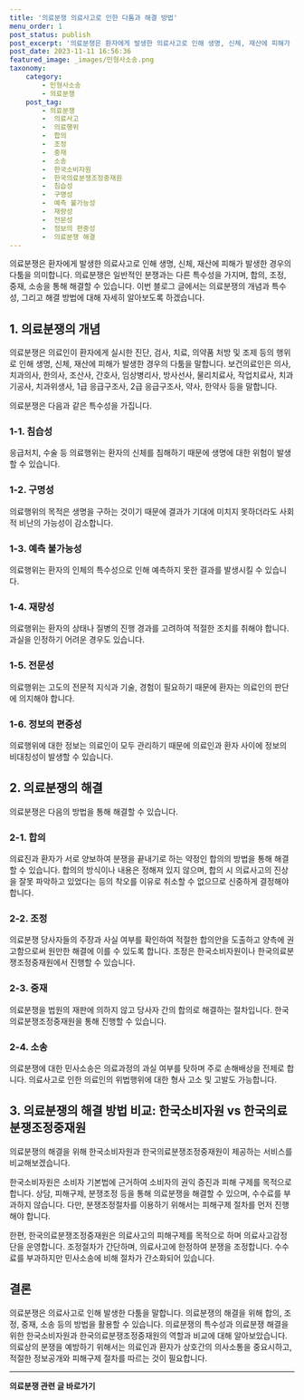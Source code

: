 ```yaml
---
title: '의료분쟁 의료사고로 인한 다툼과 해결 방법'
menu_order: 1
post_status: publish
post_excerpt: '의료분쟁은 환자에게 발생한 의료사고로 인해 생명, 신체, 재산에 피해가 발생한 경우의 다툼을 의미합니다. 의료분쟁은 일반적인 분쟁과는 다른 특수성을 가지며, 합의, 조정, 중재, 소송을 통해 해결할 수 있습니다. 이번 블로그 글에서는 의료분쟁의 개념과 특수성, 그리고 해결 방법에 대해 자세히 알아보도록 하겠습니다.'
post_date: 2023-11-11 16:56:36
featured_image: _images/민형사소송.png
taxonomy:
    category:
        - 민형사소송
        - 의료분쟁
    post_tag:
        - 의료분쟁
        -  의료사고
        -  의료행위
        -  합의
        -  조정
        -  중재
        -  소송
        -  한국소비자원
        -  한국의료분쟁조정중재원
        -  침습성
        -  구명성
        -  예측 불가능성
        -  재량성
        -  전문성
        -  정보의 편중성
        -  의료분쟁 해결
---
```



의료분쟁은 환자에게 발생한 의료사고로 인해 생명, 신체, 재산에 피해가 발생한 경우의 다툼을 의미합니다. 의료분쟁은 일반적인 분쟁과는 다른 특수성을 가지며, 합의, 조정, 중재, 소송을 통해 해결할 수 있습니다. 이번 블로그 글에서는 의료분쟁의 개념과 특수성, 그리고 해결 방법에 대해 자세히 알아보도록 하겠습니다.

## 1. 의료분쟁의 개념

의료분쟁은 의료인이 환자에게 실시한 진단, 검사, 치료, 의약품 처방 및 조제 등의 행위로 인해 생명, 신체, 재산에 피해가 발생한 경우의 다툼을 말합니다. 보건의료인은 의사, 치과의사, 한의사, 조산사, 간호사, 임상병리사, 방사선사, 물리치료사, 작업치료사, 치과기공사, 치과위생사, 1급 응급구조사, 2급 응급구조사, 약사, 한약사 등을 말합니다.

의료분쟁은 다음과 같은 특수성을 가집니다.

### 1-1. 침습성

응급처치, 수술 등 의료행위는 환자의 신체를 침해하기 때문에 생명에 대한 위험이 발생할 수 있습니다.

### 1-2. 구명성

의료행위의 목적은 생명을 구하는 것이기 때문에 결과가 기대에 미치지 못하더라도 사회적 비난의 가능성이 감소합니다.

### 1-3. 예측 불가능성

의료행위는 환자의 인체의 특수성으로 인해 예측하지 못한 결과를 발생시킬 수 있습니다.

### 1-4. 재량성

의료행위는 환자의 상태나 질병의 진행 경과를 고려하여 적절한 조치를 취해야 합니다. 과실을 인정하기 어려운 경우도 있습니다.

### 1-5. 전문성

의료행위는 고도의 전문적 지식과 기술, 경험이 필요하기 때문에 환자는 의료인의 판단에 의지해야 합니다.

### 1-6. 정보의 편중성

의료행위에 대한 정보는 의료인이 모두 관리하기 때문에 의료인과 환자 사이에 정보의 비대칭성이 발생할 수 있습니다.

## 2. 의료분쟁의 해결

의료분쟁은 다음의 방법을 통해 해결할 수 있습니다.

### 2-1. 합의

의료진과 환자가 서로 양보하여 분쟁을 끝내기로 하는 약정인 합의의 방법을 통해 해결할 수 있습니다. 합의의 방식이나 내용은 정해져 있지 않으며, 합의 시 의료사고의 진상을 잘못 파악하고 있었다는 등의 착오를 이유로 취소할 수 없으므로 신중하게 결정해야 합니다.

### 2-2. 조정

의료분쟁 당사자들의 주장과 사실 여부를 확인하여 적절한 합의안을 도출하고 양측에 권고함으로써 원만한 해결에 이를 수 있도록 합니다. 조정은 한국소비자원이나 한국의료분쟁조정중재원에서 진행할 수 있습니다.

### 2-3. 중재

의료분쟁을 법원의 재판에 의하지 않고 당사자 간의 합의로 해결하는 절차입니다. 한국의료분쟁조정중재원을 통해 진행할 수 있습니다.

### 2-4. 소송

의료분쟁에 대한 민사소송은 의료과정의 과실 여부를 탓하며 주로 손해배상을 전제로 합니다. 의료사고로 인한 의료인의 위법행위에 대한 형사 고소 및 고발도 가능합니다.

## 3. 의료분쟁의 해결 방법 비교: 한국소비자원 vs 한국의료분쟁조정중재원

의료분쟁의 해결을 위해 한국소비자원과 한국의료분쟁조정중재원이 제공하는 서비스를 비교해보겠습니다.

한국소비자원은 소비자 기본법에 근거하여 소비자의 권익 증진과 피해 구제를 목적으로 합니다. 상담, 피해구제, 분쟁조정 등을 통해 의료분쟁을 해결할 수 있으며, 수수료를 부과하지 않습니다. 다만, 분쟁조정절차를 이용하기 위해서는 피해구제 절차를 먼저 진행해야 합니다.

한편, 한국의료분쟁조정중재원은 의료사고의 피해구제를 목적으로 하며 의료사고감정단을 운영합니다. 조정절차가 간단하며, 의료사고에 한정하여 분쟁을 조정합니다. 수수료를 부과하지만 민사소송에 비해 절차가 간소화되어 있습니다.

## 결론

의료분쟁은 의료사고로 인해 발생한 다툼을 말합니다. 의료분쟁의 해결을 위해 합의, 조정, 중재, 소송 등의 방법을 활용할 수 있습니다. 의료분쟁의 특수성과 의료분쟁 해결을 위한 한국소비자원과 한국의료분쟁조정중재원의 역할과 비교에 대해 알아보았습니다. 의료상의 분쟁을 예방하기 위해서는 의료인과 환자가 상호간의 의사소통을 중요시하고, 적절한 정보공개와 피해구제 절차를 따르는 것이 필요합니다.
<!-- wp:separator -->
<hr class="wp-block-separator has-alpha-channel-opacity"/>
<!-- /wp:separator -->

<!-- wp:group {"backgroundColor":"base","layout":{"type":"constrained"}} -->
<div class="wp-block-group has-base-background-color has-background"><!-- wp:paragraph {"align":"center","fontSize":"medium"} -->
<p class="has-text-align-center has-large-font-size"><strong>의료분쟁 관련 글 바로가기</strong></p>
<!-- /wp:paragraph -->


<!-- wp:latest-posts
{"categories":[{"id":19793,"count":19,"description":"","link":"https://uknowlaw.com/category/%ec%9d%98%eb%a3%8c%eb%b6%84%ec%9f%81/","name":"의료분쟁","slug":"의료분쟁","taxonomy":"category","parent":0,"meta":[],"_links":{"self":[{"href":"https://uknowlaw.com/wp-json/wp/v2/categories/19793"}],"collection":[{"href":"https://uknowlaw.com/wp-json/wp/v2/categories"}],"about":[{"href":"https://uknowlaw.com/wp-json/wp/v2/taxonomies/category"}],"wp:post_type":[{"href":"https://uknowlaw.com/wp-json/wp/v2/posts?categories=19793"}],"curies":[{"name":"wp","href":"https://api.w.org/{rel}","templated":true}]}}],"postsToShow":100,"excerptLength":28,"postLayout":"grid","columns":2,"featuredImageAlign":"left","featuredImageSizeSlug":"large","fontSize":"small"} /--></div>
<!-- /wp:group -->